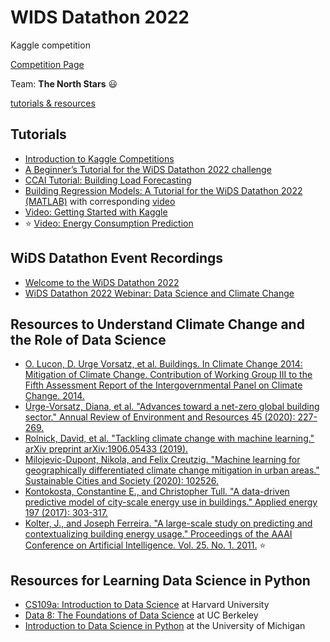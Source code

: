 # WIDS Datathon 2022
Kaggle competition

[Competition Page](https://www.kaggle.com/c/widsdatathon2022)

Team: **The North Stars** :smiley:

[tutorials & resources](https://www.kaggle.com/c/widsdatathon2022/overview/tutorials-and-resources)

## Tutorials 

* [Introduction to Kaggle Competitions](https://www.kaggle.com/alexisbcook/getting-started-with-kaggle-competitions)
* [A Beginner’s Tutorial for the WiDS Datathon 2022 challenge](https://www.widsconference.org/blog_archive/a-beginners-tutorial-for-the-wids-datathon-2022-challenge)
* [CCAI Tutorial: Building Load Forecasting](https://colab.research.google.com/drive/1o86HKTerVnEi0xjlKOj7uoYkS9fmnrRC)
* [Building Regression Models: A Tutorial for the WiDS Datathon 2022 (MATLAB)](https://blogs.mathworks.com/student-lounge/2022/01/10/wids/) with corresponding [video](https://www.youtube.com/watch?v=-BuF_XMMZ1M&t=3s)
* [Video: Getting Started with Kaggle](https://youtu.be/-PHEi4hwCCE)
* :star: [Video: Energy Consumption Prediction](https://youtu.be/7aTyQXaUVnw)

## WiDS Datathon Event Recordings

* [Welcome to the WiDS Datathon 2022](https://youtu.be/w0IkR8DSypo)
* [WiDS Datathon 2022 Webinar: Data Science and Climate Change](https://youtu.be/0rETiC0EVuQ)

## Resources to Understand Climate Change and the Role of Data Science

* [O. Lucon, D. Urge Vorsatz, et al. Buildings. In Climate Change 2014: Mitigation of Climate Change. Contribution of Working Group III to the Fifth Assessment Report of the Intergovernmental Panel on Climate Change. 2014.](https://www.ipcc.ch/site/assets/uploads/2018/03/WGIIIAR5_SPM_TS_Volume-3.pdf)
* [Ürge-Vorsatz, Diana, et al. "Advances toward a net-zero global building sector." Annual Review of Environment and Resources 45 (2020): 227-269.](https://www.annualreviews.org/doi/pdf/10.1146/annurev-environ-012420-045843)
* [Rolnick, David, et al. "Tackling climate change with machine learning." arXiv preprint arXiv:1906.05433 (2019).](https://arxiv.org/pdf/1906.05433.pdf)
* [Milojevic-Dupont, Nikola, and Felix Creutzig. "Machine learning for geographically differentiated climate change mitigation in urban areas." Sustainable Cities and Society (2020): 102526.](https://depositonce.tu-berlin.de/bitstream/11303/12192/3/milojevic-dupont-and-creutzig2020.pdf)
* [Kontokosta, Constantine E., and Christopher Tull. "A data-driven predictive model of city-scale energy use in buildings." Applied energy 197 (2017): 303-317.](https://par.nsf.gov/servlets/purl/10050421)
* [Kolter, J., and Joseph Ferreira. "A large-scale study on predicting and contextualizing building energy usage." Proceedings of the AAAI Conference on Artificial Intelligence. Vol. 25. No. 1. 2011.](https://www.aaai.org/ocs/index.php/AAAI/AAAI11/paper/viewFile/3759/4088) :star:

## Resources for Learning Data Science in Python

* [CS109a: Introduction to Data Science](https://harvard-iacs.github.io/2020-CS109A/) at Harvard University
* [Data 8: The Foundations of Data Science](http://data8.org/) at UC Berkeley
* [Introduction to Data Science in Python](https://www.coursera.org/learn/python-data-analysis) at the University of Michigan
